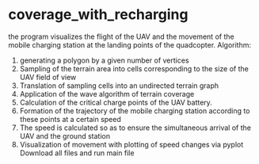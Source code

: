 # coverage_with_recharging
the program visualizes the flight of the UAV and the movement of the mobile charging station at the landing points of the quadcopter.
Algorithm:
1. generating a polygon by a given number of vertices
2. Sampling of the terrain area into cells corresponding to the size of the UAV field of view
3. Translation of sampling cells into an undirected terrain graph
4. Application of the wave algorithm of terrain coverage
5. Calculation of the critical charge points of the UAV battery. 
6. Formation of the trajectory of the mobile charging station according to these points at a certain speed
7. The speed is calculated so as to ensure the simultaneous arrival of the UAV and the ground station
8. Visualization of movement with plotting of speed changes via pyplot
Download all files and run main file
